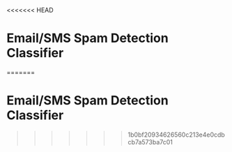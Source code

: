 <<<<<<< HEAD
# Email/SMS Spam Detection Classifier
=======
# Email/SMS Spam Detection Classifier
>>>>>>> 1b0bf20934626560c213e4e0cdbcb7a573ba7c01
